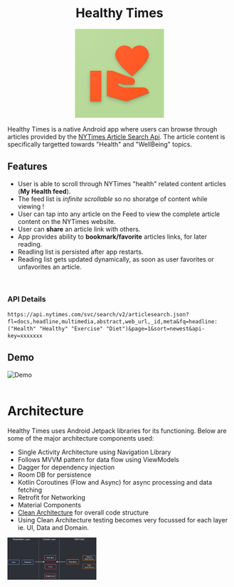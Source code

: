 <h1 align="center">Healthy Times</h1>
<div align="center">
  <img src="assets/logo.png" alt="Tech Interview Handbook" width="200">
</div>

Healthy Times is a native Android app where users can browse through articles provided by the [NYTimes Article Search Api](https://developer.nytimes.com/docs/articlesearch-product/1/overview). 
The article content is specifically targetted towards "Health" and "WellBeing" topics.

## Features
- User is able to scroll through NYTimes "health" related content articles (**My Health feed**).
- The feed list is *infinite scrollable* so no shoratge of content while viewing !
- User can tap into any article on the Feed to view the complete article content on the NYTimes website.
- User can **share** an article link with others.
- App provides ability to **bookmark/favorite** articles links, for later reading.
- Readling list is persisted after app restarts.
- Reading list gets updated dynamically, as soon as user favorites or unfavorites an article.

<br/>

### API Details
```
https://api.nytimes.com/svc/search/v2/articlesearch.json?fl=docs,headline,multimedia,abstract,web_url,_id,meta&fq=headline:("Health" "Healthy" "Exercise" "Diet")&page=1&sort=newest&api-key=xxxxxxx
```

## Demo

<img src="assets/demo.gif" alt="Demo" width="250">

<br/>
<br>

# Architecture
Healthy Times uses Android Jetpack libraries for its functioning. Below are some of the major architecture components used:

- Single Activity Architecture using Navigation Library
- Follows MVVM pattern for data flow using ViewModels
- Dagger for dependency injection
- Room DB for persistence
- Kotlin Coroutines (Flow and Async) for async processing and data fetching
- Retrofit for Networking
- Material Components
- [Clean Architecture](http://blog.cleancoder.com/uncle-bob/2012/08/13/the-clean-architecture.html) for overall code structure <br/>
- Using Clean Architecture testing becomes very focussed for each layer ie. UI, Data and Domain.
<img src="assets/clean_arch_1.png" alt="Sponsor Button" width="200"/>


